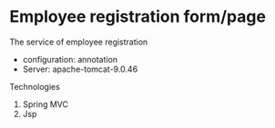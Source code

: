 # Employee registration form/page

The service of employee registration 

<ul>
 <li>configuration: annotation</li>
 <li>Server: apache-tomcat-9.0.46</li>
 </ul>

<p>
Technologies
</p>
<ol>
 <li> Spring MVC</li>
 <li>Jsp</li>
</ol>

